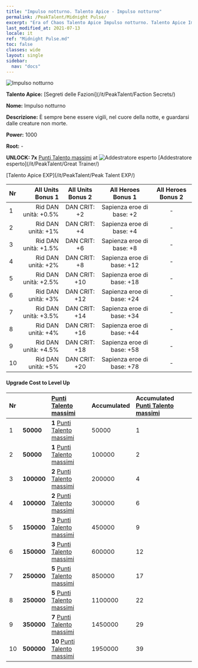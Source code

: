 ```yaml
---
title: "Impulso notturno. Talento Apice - Impulso notturno"
permalink: /PeakTalent/Midnight Pulse/
excerpt: "Era of Chaos Talento Apice Impulso notturno. Talento Apice Impulso notturno. Impulso notturno"
last_modified_at: 2021-07-13
locale: it
ref: "Midnight Pulse.md"
toc: false
classes: wide
layout: single
sidebar:
  nav: "docs"
---
```


  ![Impulso notturno](/images/pt/talent_3009.png)

  **Talento Apice:** [Segreti delle Fazioni](/it/PeakTalent/Faction Secrets/)

  **Nome:** Impulso notturno

  **Descrizione:** È sempre bene essere vigili, nel cuore della notte, e guardarsi dalle creature non morte.

  **Power:** 1000

  **Root:** -

  **UNLOCK: 7x** [Punti Talento massimi](/ItemsIT/con_934/) at ![Addestratore esperto](/images/pt/talent_3001.png) [Addestratore esperto](/it/PeakTalent/Great Trainer/)

  [Talento Apice EXP](/it/PeakTalent/Peak Talent EXP/)

  | Nr | All Units Bonus 1 | All Units Bonus 2 | All Heroes Bonus 1 | All Heroes Bonus 2 |
  |:---|--------------:|:-------------:|:-------------:|:-------------:|
  | 1 | Rid DAN unità: +0.5% | DAN CRIT: +2 | Sapienza eroe di base: +2 | - |
  | 2 | Rid DAN unità: +1% | DAN CRIT: +4 | Sapienza eroe di base: +4 | - |
  | 3 | Rid DAN unità: +1.5% | DAN CRIT: +6 | Sapienza eroe di base: +8 | - |
  | 4 | Rid DAN unità: +2% | DAN CRIT: +8 | Sapienza eroe di base: +12 | - |
  | 5 | Rid DAN unità: +2.5% | DAN CRIT: +10 | Sapienza eroe di base: +18 | - |
  | 6 | Rid DAN unità: +3% | DAN CRIT: +12 | Sapienza eroe di base: +24 | - |
  | 7 | Rid DAN unità: +3.5% | DAN CRIT: +14 | Sapienza eroe di base: +34 | - |
  | 8 | Rid DAN unità: +4% | DAN CRIT: +16 | Sapienza eroe di base: +44 | - |
  | 9 | Rid DAN unità: +4.5% | DAN CRIT: +18 | Sapienza eroe di base: +58 | - |
  | 10 | Rid DAN unità: +5% | DAN CRIT: +20 | Sapienza eroe di base: +78 | - |


#### Upgrade Cost to Level Up

  | Nr | <i class="fas fa-coins"/> | [Punti Talento massimi](/ItemsIT/con_934/) | Accumulated <i class="fas fa-coins"/> | Accumulated [Punti Talento massimi](/ItemsIT/con_934/) |
  |:---|:--------------|:-------------|:-------------|:-------------|
  | 1 | **50000** | **1** [Punti Talento massimi](/ItemsIT/con_934/) | 50000 | 1 |
  | 2 | **50000** | **1** [Punti Talento massimi](/ItemsIT/con_934/) | 100000 | 2 |
  | 3 | **100000** | **2** [Punti Talento massimi](/ItemsIT/con_934/) | 200000 | 4 |
  | 4 | **100000** | **2** [Punti Talento massimi](/ItemsIT/con_934/) | 300000 | 6 |
  | 5 | **150000** | **3** [Punti Talento massimi](/ItemsIT/con_934/) | 450000 | 9 |
  | 6 | **150000** | **3** [Punti Talento massimi](/ItemsIT/con_934/) | 600000 | 12 |
  | 7 | **250000** | **5** [Punti Talento massimi](/ItemsIT/con_934/) | 850000 | 17 |
  | 8 | **250000** | **5** [Punti Talento massimi](/ItemsIT/con_934/) | 1100000 | 22 |
  | 9 | **350000** | **7** [Punti Talento massimi](/ItemsIT/con_934/) | 1450000 | 29 |
  | 10 | **500000** | **10** [Punti Talento massimi](/ItemsIT/con_934/) | 1950000 | 39 |
